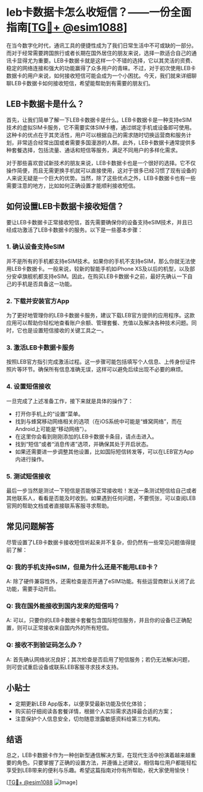 # leb卡数据卡怎么收短信？——一份全面指南[[TG💪+ @esim1088](https://t.me/s/esim1088)]

在当今数字化时代，通讯工具的便捷性成为了我们日常生活中不可或缺的一部分。而对于经常需要跨国旅行或者长期在国外居住的朋友来说，选择一款适合自己的通讯卡显得尤为重要。LEB卡数据卡就是这样一个不错的选择，它以其灵活的资费、稳定的网络连接和强大的功能赢得了众多用户的青睐。不过，对于初次使用LEB卡数据卡的用户来说，如何接收短信可能会成为一个小困扰。今天，我们就来详细聊聊LEB卡数据卡如何接收短信，希望能帮助到有需要的朋友们。

## LEB卡数据卡是什么？

首先，让我们简单了解一下LEB卡数据卡是什么。LEB卡数据卡是一种支持eSIM技术的虚拟SIM卡服务，它不需要实体SIM卡槽，通过绑定手机或设备即可使用。这种卡的优点在于其灵活性，用户可以根据自己的需求随时切换运营商和服务计划，非常适合经常出国或者需要多国漫游的人群。此外，LEB卡数据卡通常提供多种套餐选择，包括流量、通话和短信等服务，满足不同用户的多样化需求。

对于那些喜欢尝试新技术的朋友来说，LEB卡数据卡也是一个很好的选择。它不仅操作简便，而且无需更换手机就可以直接使用，这对于很多已经习惯了现有设备的人来说无疑是一个巨大的优势。当然，除了这些优点之外，LEB卡数据卡也有一些需要注意的地方，比如如何正确设置才能顺利接收短信。

## 如何设置LEB卡数据卡接收短信？

要让LEB卡数据卡正常接收短信，首先需要确保你的设备支持eSIM技术，并且已经成功激活了LEB卡数据卡的服务。以下是一些基本步骤：

### 1. 确认设备支持eSIM

并不是所有的手机都支持eSIM技术。如果你的手机不支持eSIM，那么你就无法使用LEB卡数据卡。一般来说，较新的智能手机如iPhone XS及以后的机型，以及部分安卓旗舰机都支持eSIM。因此，在购买LEB卡数据卡之前，最好先确认一下自己的手机是否具备这一功能。

### 2. 下载并安装官方App

为了更好地管理你的LEB卡数据卡服务，建议下载LEB官方提供的应用程序。这款应用可以帮助你轻松地查看账户余额、管理套餐、充值以及解决各种技术问题。同时，它也是设置短信接收的关键工具之一。

### 3. 激活LEB卡数据卡服务

按照LEB官方指引完成激活过程。这一步骤可能包括填写个人信息、上传身份证件照片等环节。确保所有信息准确无误，这样可以避免后续出现不必要的麻烦。

### 4. 设置短信接收

一旦完成了上述准备工作，接下来就是具体的操作了：
- 打开你手机上的“设置”菜单。
- 找到与蜂窝移动网络相关的选项（在iOS系统中可能是“蜂窝网络”，而在Android上可能是“移动网络”）。
- 在这里你会看到刚刚添加的LEB卡数据卡条目，请点击进入。
- 找到“短信”或者“消息传递”选项，并确保其处于开启状态。
- 如果还需要进一步调整其他设置，比如国际短信转发等，可以在LEB官方App内进行操作。

### 5. 测试短信接收

最后一步当然是测试一下短信是否能够正常接收啦！发送一条测试短信给自己或者其他联系人，看看是否能及时收到。如果遇到任何问题，不要慌张，可以查阅LEB官网的帮助文档或者直接联系客服寻求帮助。

## 常见问题解答

尽管设置了LEB卡数据卡接收短信听起来并不复杂，但仍然有一些常见问题值得提前了解：

### Q: 我的手机支持eSIM，但是为什么还是不能用LEB卡？
A: 除了硬件兼容性外，还需检查是否开通了eSIM功能。有些运营商默认关闭了此功能，需要手动开启。

### Q: 我在国外能接收到国内发来的短信吗？
A: 可以，只要你的LEB卡数据卡套餐包含国际短信服务，并且你的设备已正确配置，则可以正常接收来自国内外的所有短信。

### Q: 接收不到验证码怎么办？
A: 首先确认网络状况良好；其次检查是否启用了短信服务；若仍无法解决问题，则可尝试重启设备或联系LEB客服寻求技术支持。

## 小贴士

- 定期更新LEB App版本，以便享受最新功能及优化体验；
- 购买前仔细阅读各套餐详情，根据个人实际需求选择最合适的方案；
- 注意保护个人信息安全，切勿随意泄露敏感资料给第三方机构。

## 结语

总之，LEB卡数据卡作为一种创新型通信解决方案，在现代生活中扮演着越来越重要的角色。只要掌握了正确的设置方法，并遵循上述建议，相信每位用户都能轻松享受到LEB带来的便利与乐趣。希望这篇指南对你有所帮助，祝大家使用愉快！

[[TG💪+ @esim1088](https://t.me/s/esim1088) ![Image](https://i.postimg.cc/4NQfJmqS/Snipaste-2025-05-13-00-14-12.png)]